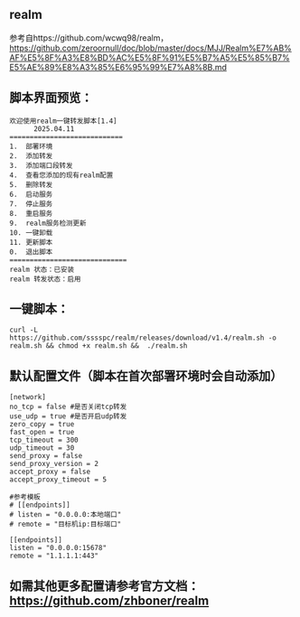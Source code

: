 ## realm
参考自https://github.com/wcwq98/realm，https://github.com/zeroornull/doc/blob/master/docs/MJJ/Realm%E7%AB%AF%E5%8F%A3%E8%BD%AC%E5%8F%91%E5%B7%A5%E5%85%B7%E5%AE%89%E8%A3%85%E6%95%99%E7%A8%8B.md
## 脚本界面预览：

```
欢迎使用realm一键转发脚本[1.4]
      2025.04.11
============================
1.  部署环境
2.  添加转发
3.  添加端口段转发
4.  查看您添加的现有realm配置
5.  删除转发
6.  启动服务
7.  停止服务
8.  重启服务
9.  realm服务检测更新
10. 一键卸载
11. 更新脚本
0.  退出脚本
=============================
realm 状态：已安装
realm 转发状态：启用
```
## 一键脚本：
```
curl -L https://github.com/sssspc/realm/releases/download/v1.4/realm.sh -o realm.sh && chmod +x realm.sh &&  ./realm.sh
```
## 默认配置文件（脚本在首次部署环境时会自动添加）
```
[network]
no_tcp = false #是否关闭tcp转发
use_udp = true #是否开启udp转发
zero_copy = true
fast_open = true
tcp_timeout = 300
udp_timeout = 30
send_proxy = false
send_proxy_version = 2
accept_proxy = false
accept_proxy_timeout = 5

#参考模板
# [[endpoints]]
# listen = "0.0.0.0:本地端口"
# remote = "目标机ip:目标端口"

[[endpoints]]
listen = "0.0.0.0:15678"
remote = "1.1.1.1:443"
```
## 如需其他更多配置请参考官方文档： https://github.com/zhboner/realm
